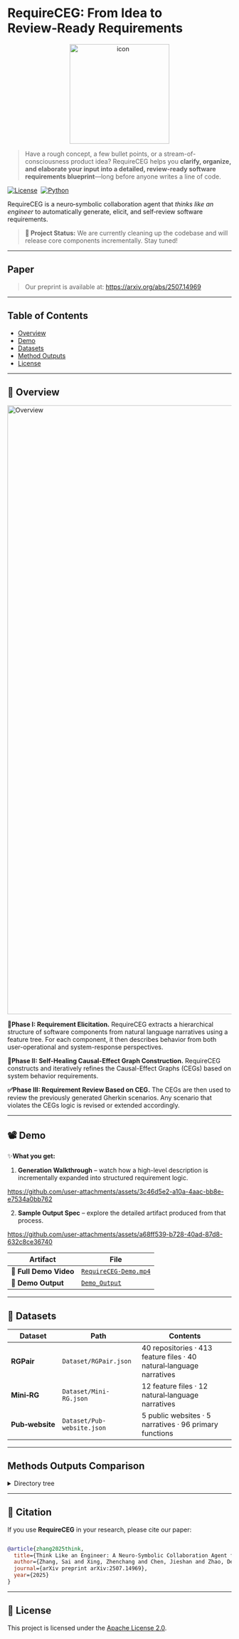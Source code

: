 # RequireCEG: From Idea to Review‑Ready Requirements
<p align="center">
  <img src="https://github.com/user-attachments/assets/e2eebf7b-912b-45f8-bfce-4beb937b0b05"
       alt="icon" width="224" height="224" />
</p>

> Have a rough concept, a few bullet points, or a stream-of-consciousness product idea? RequireCEG helps you **clarify, organize, and elaborate your input into a detailed, review-ready software requirements blueprint**—long before anyone writes a line of code.

[![License](https://img.shields.io/badge/License-Apache_2.0-blue.svg)](LICENSE)  [![Python](https://img.shields.io/badge/Python-3.10%2B-blue.svg)](https://www.python.org)

RequireCEG is a neuro‑symbolic collaboration agent that *thinks like an engineer* to automatically generate, elicit, and self‑review software requirements.

> **🚧 Project Status:** We are currently cleaning up the codebase and will release core components incrementally. Stay tuned!
---
## Paper
> Our preprint is available at: https://arxiv.org/abs/2507.14969
---

## Table of Contents
* [Overview](#overview)
* [Demo](#demo)
* [Datasets](#datasets)
* [Method Outputs](#method-outputs)
* [License](#license)

---
## 🚀 Overview
<img width="2270" height="1369" alt="Overview" src="https://github.com/user-attachments/assets/5c818386-4708-427b-8c87-15d8465dbf49" />

**🔎Phase I: Requirement Elicitation.** RequireCEG extracts a hierarchical structure of software components from natural language narratives using a feature tree. For each component, it then describes behavior from both user-operational and system-response perspectives. 

**🔄Phase II: Self-Healing Causal-Effect Graph Construction.** RequireCEG constructs and iteratively refines the Causal-Effect Graphs (CEGs) based on system behavior requirements. 

**✅Phase III: Requirement Review Based on CEG.** The CEGs are then used to review the previously generated Gherkin scenarios. Any scenario that violates the CEGs logic is revised or extended accordingly.

---

## 📽️ Demo
✨**What you get:**
1. **Generation Walkthrough** – watch how a high-level description is incrementally expanded into structured requirement logic.


https://github.com/user-attachments/assets/3c46d5e2-a10a-4aac-bb8e-e7534a0bb762


2. **Sample Output Spec** – explore the detailed artifact produced from that process.


https://github.com/user-attachments/assets/a68ff539-b728-40ad-87d8-632c8ce36740

| Artifact           | File                                           |
| ------------------ | ---------------------------------------------- |
| 🎥 **Full Demo Video**  | [`RequireCEG-Demo.mp4`](./RequireCEG-Demo.mp4) |
| 📄 **Demo Output** | [`Demo_Output`](./Demo_Output)                 |

---

## 📂 Datasets

| Dataset         | Path                       | Contents                                                             |
| --------------- | -------------------------- | -------------------------------------------------------------------- |
| **RGPair**      | `Dataset/RGPair.json`      | 40 repositories · 413 feature files · 40 natural‑language narratives |
| **Mini‑RG**     | `Dataset/Mini-RG.json`     | 12 feature files · 12 natural‑language narratives                    |
| **Pub‑website** | `Dataset/Pub-website.json` | 5 public websites · 5 narratives · 96 primary functions              |

---

## Methods Outputs Comparison

<details>
<summary>Directory tree</summary>

```text
Methods Output/
├── AgileGen_Outputs/
│   ├── RGPair/
│   └── Mini-RG/
├── CoT_Outputs/
│   ├── RGPair/
│   └── Mini-RG/
├── Gemini-2.5-pro_Outputs/
│   ├── RGPair/
│   └── Mini-RG/
├── MetaGPT_Outputs/
│   ├── RGPair/
│   └── Mini-RG/
├── o3-mini_Outputs/
│   ├── RGPair/
│   └── MiniRG/
├── RequireLite_Outputs/
│   ├── RGPair/
│   └── Mini-RG/
└── RequireCEG_Outputs/
    ├── RGPair/
    └── Mini-RG/
```

</details>

---

## 📜 Citation

If you use **RequireCEG** in your research, please cite our paper:

```bibtex

@article{zhang2025think,
  title={Think Like an Engineer: A Neuro-Symbolic Collaboration Agent for Generative Software Requirements Elicitation and Self-Review},
  author={Zhang, Sai and Xing, Zhenchang and Chen, Jieshan and Zhao, Dehai and Zhu, Zizhong and Zhang, Xiaowang and Feng, Zhiyong and Li, Xiaohong},
  journal={arXiv preprint arXiv:2507.14969},
  year={2025}
}
```
---
## 📝 License

This project is licensed under the [Apache License 2.0](LICENSE).
